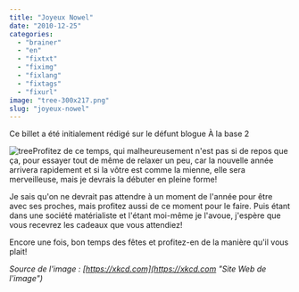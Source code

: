 ```yaml
---
title: "Joyeux Nowel"
date: "2010-12-25"
categories: 
  - "brainer"
  - "en"
  - "fixtxt"
  - "fiximg"
  - "fixlang"
  - "fixtags"
  - "fixurl"
image: "tree-300x217.png"
slug: "joyeux-nowel"
---
```


Ce billet a été initialement rédigé sur le défunt blogue À la base 2

![](images/tree-300x217.png "tree")Profitez de ce temps, qui malheureusement n'est pas si de repos que ça, pour essayer tout de même de relaxer un peu, car la nouvelle année arrivera rapidement et si la vôtre est comme la mienne, elle sera merveilleuse, mais je devrais la débuter en pleine forme!

Je sais qu'on ne devrait pas attendre à un moment de l'année pour être avec ses proches, mais profitez aussi de ce moment pour le faire. Puis étant dans une société matérialiste et l'étant moi-même je l'avoue, j'espère que vous recevrez les cadeaux que vous attendiez!

Encore une fois, bon temps des fêtes et profitez-en de la manière qu'il vous plait!

_Source de l'image : [https://xkcd.com](https://xkcd.com "Site Web de l'image")_
